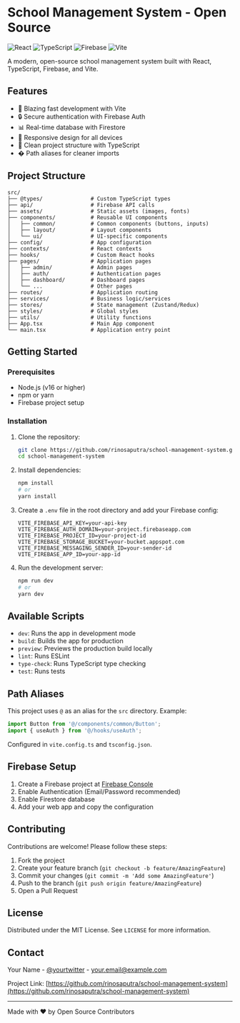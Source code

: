 # School Management System - Open Source

![React](https://img.shields.io/badge/React-18.2-blue)
![TypeScript](https://img.shields.io/badge/TypeScript-5.0-blue)
![Firebase](https://img.shields.io/badge/Firebase-9.0-orange)
![Vite](https://img.shields.io/badge/Vite-4.0-purple)

A modern, open-source school management system built with React, TypeScript, Firebase, and Vite.

## Features

- 🚀 Blazing fast development with Vite
- 🔒 Secure authentication with Firebase Auth
- 📊 Real-time database with Firestore
- 📱 Responsive design for all devices
- 📁 Clean project structure with TypeScript
- � Path aliases for cleaner imports

## Project Structure

```
src/
├── @types/               # Custom TypeScript types
├── api/                  # Firebase API calls
├── assets/               # Static assets (images, fonts)
├── components/           # Reusable UI components
│   ├── common/           # Common components (buttons, inputs)
│   ├── layout/           # Layout components
│   └── ui/               # UI-specific components
├── config/               # App configuration
├── contexts/             # React contexts
├── hooks/                # Custom React hooks
├── pages/                # Application pages
│   ├── admin/            # Admin pages
│   ├── auth/             # Authentication pages
│   ├── dashboard/        # Dashboard pages
│   └── ...               # Other pages
├── routes/               # Application routing
├── services/             # Business logic/services
├── stores/               # State management (Zustand/Redux)
├── styles/               # Global styles
├── utils/                # Utility functions
├── App.tsx               # Main App component
└── main.tsx              # Application entry point
```

## Getting Started

### Prerequisites

- Node.js (v16 or higher)
- npm or yarn
- Firebase project setup

### Installation

1. Clone the repository:
   ```bash
   git clone https://github.com/rinosaputra/school-management-system.git
   cd school-management-system
   ```

2. Install dependencies:
   ```bash
   npm install
   # or
   yarn install
   ```

3. Create a `.env` file in the root directory and add your Firebase config:
   ```env
   VITE_FIREBASE_API_KEY=your-api-key
   VITE_FIREBASE_AUTH_DOMAIN=your-project.firebaseapp.com
   VITE_FIREBASE_PROJECT_ID=your-project-id
   VITE_FIREBASE_STORAGE_BUCKET=your-bucket.appspot.com
   VITE_FIREBASE_MESSAGING_SENDER_ID=your-sender-id
   VITE_FIREBASE_APP_ID=your-app-id
   ```

4. Run the development server:
   ```bash
   npm run dev
   # or
   yarn dev
   ```

## Available Scripts

- `dev`: Runs the app in development mode
- `build`: Builds the app for production
- `preview`: Previews the production build locally
- `lint`: Runs ESLint
- `type-check`: Runs TypeScript type checking
- `test`: Runs tests

## Path Aliases

This project uses `@` as an alias for the `src` directory. Example:

```typescript
import Button from '@/components/common/Button';
import { useAuth } from '@/hooks/useAuth';
```

Configured in `vite.config.ts` and `tsconfig.json`.

## Firebase Setup

1. Create a Firebase project at [Firebase Console](https://console.firebase.google.com/)
2. Enable Authentication (Email/Password recommended)
3. Enable Firestore database
4. Add your web app and copy the configuration

## Contributing

Contributions are welcome! Please follow these steps:

1. Fork the project
2. Create your feature branch (`git checkout -b feature/AmazingFeature`)
3. Commit your changes (`git commit -m 'Add some AmazingFeature'`)
4. Push to the branch (`git push origin feature/AmazingFeature`)
5. Open a Pull Request

## License

Distributed under the MIT License. See `LICENSE` for more information.

## Contact

Your Name - [@yourtwitter](https://twitter.com/yourtwitter) - your.email@example.com

Project Link: [https://github.com/rinosaputra/school-management-system](https://github.com/rinosaputra/school-management-system)

---

Made with ❤️ by Open Source Contributors